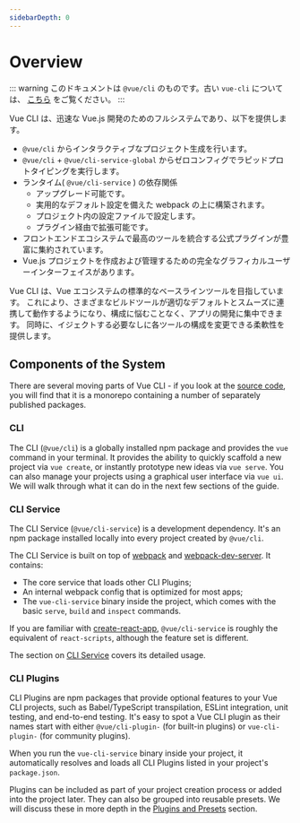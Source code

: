 ```yaml
---
sidebarDepth: 0
---
```


# Overview

::: warning
このドキュメントは `@vue/cli` のものです。古い `vue-cli` については、 [こちら](https://github.com/vuejs/vue-cli/tree/v2#vue-cli--) をご覧ください。
:::

Vue CLI は、迅速な Vue.js 開発のためのフルシステムであり、以下を提供します。

- `@vue/cli` からインタラクティブなプロジェクト生成を行います。
- `@vue/cli` + `@vue/cli-service-global` からゼロコンフィグでラピッドプロトタイピングを実行します。
- ランタイム( `@vue/cli-service` ) の依存関係
  - アップグレード可能です。
  - 実用的なデフォルト設定を備えた webpack の上に構築されます。
  - プロジェクト内の設定ファイルで設定します。
  - プラグイン経由で拡張可能です。
- フロントエンドエコシステムで最高のツールを統合する公式プラグインが豊富に集約されています。
- Vue.js プロジェクトを作成および管理するための完全なグラフィカルユーザーインターフェイスがあります。

Vue CLI は、Vue エコシステムの標準的なベースラインツールを目指しています。 これにより、さまざまなビルドツールが適切なデフォルトとスムーズに連携して動作するようになり、構成に悩むことなく、アプリの開発に集中できます。 同時に、イジェクトする必要なしに各ツールの構成を変更できる柔軟性を提供します。

## Components of the System

There are several moving parts of Vue CLI - if you look at the [source code](https://github.com/vuejs/vue-cli/tree/dev/packages/%40vue), you will find that it is a monorepo containing a number of separately published packages.

### CLI

The CLI (`@vue/cli`) is a globally installed npm package and provides the `vue` command in your terminal. It provides the ability to quickly scaffold a new project via `vue create`, or instantly prototype new ideas via `vue serve`. You can also manage your projects using a graphical user interface via `vue ui`. We will walk through what it can do in the next few sections of the guide.

### CLI Service

The CLI Service (`@vue/cli-service`) is a development dependency. It's an npm package installed locally into every project created by `@vue/cli`.

The CLI Service is built on top of [webpack](http://webpack.js.org/) and [webpack-dev-server](https://github.com/webpack/webpack-dev-server). It contains:

- The core service that loads other CLI Plugins;
- An internal webpack config that is optimized for most apps;
- The `vue-cli-service` binary inside the project, which comes with the basic `serve`, `build` and `inspect` commands.

If you are familiar with [create-react-app](https://github.com/facebookincubator/create-react-app), `@vue/cli-service` is roughly the equivalent of `react-scripts`, although the feature set is different.

The section on [CLI Service](./cli-service.md) covers its detailed usage.

### CLI Plugins

CLI Plugins are npm packages that provide optional features to your Vue CLI projects, such as Babel/TypeScript transpilation, ESLint integration, unit testing, and end-to-end testing. It's easy to spot a Vue CLI plugin as their names start with either `@vue/cli-plugin-` (for built-in plugins) or `vue-cli-plugin-` (for community plugins).

When you run the `vue-cli-service` binary inside your project, it automatically resolves and loads all CLI Plugins listed in your project's `package.json`.

Plugins can be included as part of your project creation process or added into the project later. They can also be grouped into reusable presets. We will discuss these in more depth in the [Plugins and Presets](./plugins-and-presets.md) section.
